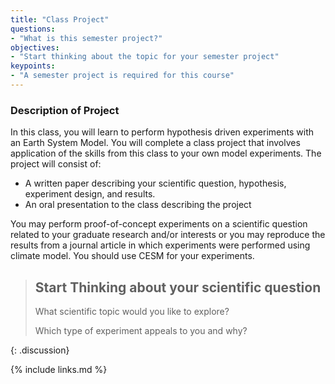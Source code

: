 ```yaml
---
title: "Class Project"
questions:
- "What is this semester project?"
objectives:
- "Start thinking about the topic for your semester project"
keypoints:
- "A semester project is required for this course"
---
```


### Description of Project
In this class, you will learn to perform hypothesis driven experiments with an Earth System Model.  You will complete a class project that involves application of the skills from this class to your own model experiments.  The project will consist of:

* A written paper describing your scientific question, hypothesis, experiment design, and results. 
* An oral presentation to the class describing the project

You may perform proof-of-concept experiments on a scientific question related to your graduate research and/or interests  or you may reproduce the results from a journal article in which experiments were performed using climate model.  You should use CESM for your experiments.

> ## Start Thinking about your scientific question
>
> What scientific topic would you like to explore?
>
> Which type of experiment appeals to you and why?
>
{: .discussion}

{% include links.md %}

